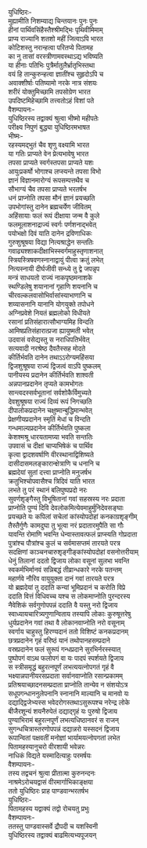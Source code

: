 युधिष्ठिरः-  
मुह्यामीति निशम्याद्य चिन्तयानः पुनः पुनः  
हीनां पार्थिवसिंहैस्तैश्श्रीमद्भिः पृथिवीमिमाम्  
प्राप्य राज्यानि शतशो महीं जित्वाऽपि भारत  
कोटिशस्तु नरान्हत्वा परितप्ये पितामह  
का नु तासां वरस्त्रीणामवस्थाऽद्य भविष्यति  
या हीनाः पतिभिः पुत्रैर्मातुलैर्भ्रातृभिस्तथा  
वयं हि तान्कुरुन्हत्वा ज्ञातींश्च सुहृदोऽपि च  
अवाक्शीर्षाः पतिष्यामो नरके नात्र संशयः  
शरीरं योक्तुमिच्छामि तपसोग्रेण भारत  
उपदिष्टमिहेच्छामि तत्त्वतोऽहं विशां पते  
वैशम्पायनः-  
युधिष्ठिरस्य तद्वाक्यं श्रुत्वा भीष्मो महीपतेः  
परीक्ष्य निपुणं बुद्ध्या युधिष्ठिरमभाषत  
भीष्मः-  
रहस्यमद्भुतं चैव शृणु वक्ष्यामि भारत  
या गतिः प्राप्यते वेन प्रेत्यभावेषु भारत  
तपसा प्राप्यते स्वर्गस्तपसा प्राप्यते यशः  
आयुःप्रकर्षो भोगाश्च लप्स्यन्ते तपसा विभो  
ज्ञानं विज्ञानमारोग्यं रूपसम्पत्तथैव च  
सौभाग्यं चैव तपसा प्राप्यते भरतर्षभ  
धनं प्राप्नोति तपसा मौनं ज्ञानं प्रयच्छति  
उपभोगांस्तु दानेन ब्रह्मचर्येण जीवितम्  
अहिंसायाः फलं रूपं दीक्षाया जन्म वै कुले  
फलमूलाशनाद्राज्यं स्वर्गः पर्णशनाद्भवेत्  
पयोभक्षो दिवं याति दानेन द्रविणाधिकः  
गुरुशुश्रूषया विद्या नित्यश्राद्धेन सन्ततिः  
गवाढ्यश्शाकदीक्षाभिस्स्वर्गमाहुस्तृणाशनात्  
स्त्रियस्त्रिषवणस्नानाद्वायुं पीत्वा क्रतुं लभेत्  
नित्यस्नायी दीर्घजीवी सन्ध्ये तु द्वे जपन्नृप  
मन्त्रं साधयतो राज्यं नाकपृष्ठमनाशके  
स्थण्डिलेषु शयानानां गृहाणि शयनानि च  
चीरवल्कलवासोभिर्वासांस्याभाणानि च  
शय्यासनानि यानानि योगयुक्ते तपोधने  
अग्निप्रवेशे नियतं ब्रह्मलोको विधीयते  
रसानां प्रतिसंहारात्सौभाग्यमिह विन्दति  
आमिषप्रतिसंहारात्प्रजा ह्यायुष्मती भवेत्  
उदवासं वसेद्यस्तु स नराधिपतिर्भवेत्  
सत्यवादी नरश्रेष्ठ दैवतैस्सह मोदते  
कीर्तिर्भवति दानेन तथाऽऽरोग्यमहिंसया  
द्विजशुश्रूषया राज्यं द्विजत्वं वाऽपि पुष्कलम्  
पानीयस्य प्रदानेन कीर्तिर्भवति शाश्वती  
अन्नपानप्रदानेन तृप्यते कामभोगतः  
सान्त्वदस्सर्वभूतानां सर्वशोकैर्विमुच्यते  
देवशुश्रूषया राज्यं दिव्यं रूपं निगच्छति  
दीपालोकप्रदानेन चक्षुष्मान्बुद्धिमान्भवेत्  
प्रेक्षणीयप्रदानेन स्मृतिं मेधां च विन्दति  
गन्धमाल्यप्रदानेन कीर्तिर्भवति पुष्कला  
केशश्मश्रू धारयतामग्र्या भवति सन्ततिः  
उपवासं च दीक्षां चाप्यभिषेकं च पार्थिव  
कृत्वा द्वादशवर्षाणि वीरस्थानाद्विशिष्यते  
दासीदासमलङ्कारान्क्षेत्राणि च धनानि च  
ब्रह्मदेयां सुतां दत्त्वा प्राप्नोति मनुजर्षभ  
क्रतुभिश्चोपवासैश्च त्रिदिवं याति भारत  
लभते तु परं स्थानं बलिपुष्पप्रदो नरः  
सुवर्णशृङ्गैस्तु विभूषितानां गवां सहस्रस्य नरः प्रदाता  
प्राप्नोति पुण्यं दिवि देवलोकमित्येवमाहुर्मुनिदेवसङ्घाः  
प्रयच्छते यः कपिलां सचेलां कांस्योपदोहां कनकाग्रशृङ्गीम्  
तैस्तैर्गुणैः कामदुघा तु भूत्वा नरं प्रदातारमुपैति सा गौः  
यावन्ति रोमाणि भवन्ति धेन्वास्तावत्फलं प्राप्स्यति गोप्रदाता  
पुत्रांश्च पौत्रांश्च कुलं च सर्वमासप्तमं तारयते परत्र  
सदक्षिणां काञ्चनचारुशृङ्गीङ्कांस्योपदोहां वसनोत्तरीयाम्  
धेनुं तिलानां ददतो द्विजाय लोका वसूनां सुलभा भवन्ति  
स्वकर्मभिर्मानवं सन्निबद्धं तीव्रान्धकारे नरके पतन्तम्  
महार्णवे नौरिव वायुयुक्ता दानं गवां तारयते परत्र  
यो ब्रह्मदेयां तु ददाति कन्यां भूमिप्रदानं च करोति विप्रे  
ददाति वित्तं विधिवच्च यश्च स लोकमाप्नोति पुरन्दरस्य  
नैवेशिकं सर्वगुणोपपन्नं ददाति वै यस्तु नरो द्विजाय  
स्वाध्यायचारित्र्यगुणान्विताय तस्यापि लोकाः कुरुषूत्तरेषु  
धुर्यप्रदानेन गवां तथा वै लोकानवाप्नोति नरो वसूनाम्  
स्वर्गाय चाहुस्तु हिरण्यदानं ततो विशिष्टं कनकप्रदानम्  
छत्रप्रदानेन गृहं वरिष्ठं यानं तथोपानहसम्प्रदाने  
वस्रप्रदानेन फलं सुरूपं गन्धप्रदाने सुरभिर्नरस्स्यात्  
पुष्पोपगं वाऽथ फलोपगं वा यः पादपं स्पर्शयते द्विजाय  
स स्त्रीसमृद्धं बहुरत्नपूर्णं लभत्ययत्नोपगतं गृहं वै  
भक्ष्यान्नपानीयरसप्रदाता सर्वानवाप्नोति रसान्प्रकामम्  
प्रतिश्रयाच्छादनसम्प्रदाता प्राप्नोति तान्येव न संशयोऽत्र  
सधूपगन्धाननुलेपनानि स्नानानि माल्यानि च मानवो यः  
दद्याद्द्विजेभ्यस्स भवेदरोगस्तथाऽसुरूपश्च नरेन्द्र लोके  
बीजैरशून्यं शयनैरुपेतं दद्याद्गृहं यः पुरुषो द्विजाय  
पुण्याभिरामं बहुरत्नपूर्णं लभत्यधिष्ठानवरं स राजन्  
सुगन्धचित्रास्तरणोपपन्नं दद्यान्नरो यस्सदनं द्विजाय  
रूपान्वितां पक्षवतीं मनोज्ञां भार्यामयत्नोपगतां लभेत  
पितामहस्यानुचरो वीरशायी भवेन्नरः  
नाधिकं विद्यते यस्मादित्याहुः परमर्षयः  
वैशम्पायनः-  
तस्य तद्वचनं श्रुत्वा प्रीतात्मा कुरुनन्दनः  
नाश्रमेऽरोचयद्वासं वीरमार्गाभिकाङ्क्षया  
ततो युधिष्ठिरः प्राह पाण्डवान्भरतर्षभ  
युधिष्ठिरः-  
पितामहस्य यद्वाक्यं तद्वो रोचयतु प्रभुः  
वैशम्पायनः-  
ततस्तु पाण्डवास्सर्वे द्रौपदी च यशस्विनी  
युधिष्ठिरस्य तद्वाक्यं बाढमित्यभ्यपूजयन्  

